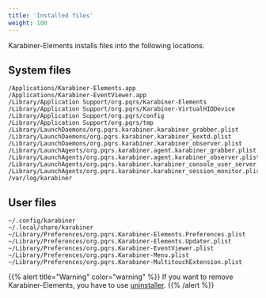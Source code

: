 ```yaml
---
title: 'Installed files'
weight: 100
---
```


Karabiner-Elements installs files into the following locations.

## System files

```text
/Applications/Karabiner-Elements.app
/Applications/Karabiner-EventViewer.app
/Library/Application Support/org.pqrs/Karabiner-Elements
/Library/Application Support/org.pqrs/Karabiner-VirtualHIDDevice
/Library/Application Support/org.pqrs/config
/Library/Application Support/org.pqrs/tmp
/Library/LaunchDaemons/org.pqrs.karabiner.karabiner_grabber.plist
/Library/LaunchDaemons/org.pqrs.karabiner.karabiner_kextd.plist
/Library/LaunchDaemons/org.pqrs.karabiner.karabiner_observer.plist
/Library/LaunchAgents/org.pqrs.karabiner.agent.karabiner_grabber.plist
/Library/LaunchAgents/org.pqrs.karabiner.agent.karabiner_observer.plist
/Library/LaunchAgents/org.pqrs.karabiner.karabiner_console_user_server.plist
/Library/LaunchAgents/org.pqrs.karabiner.karabiner_session_monitor.plist
/var/log/karabiner
```

## User files

```text
~/.config/karabiner
~/.local/share/karabiner
~/Library/Preferences/org.pqrs.Karabiner-Elements.Preferences.plist
~/Library/Preferences/org.pqrs.Karabiner-Elements.Updater.plist
~/Library/Preferences/org.pqrs.Karabiner-EventViewer.plist
~/Library/Preferences/org.pqrs.Karabiner-Menu.plist
~/Library/Preferences/org.pqrs.Karabiner-MultitouchExtension.plist
```

{{% alert title="Warning" color="warning" %}}
If you want to remove Karabiner-Elements, you have to use [uninstaller](/docs/manual/operation/uninstall).
{{% /alert %}}
